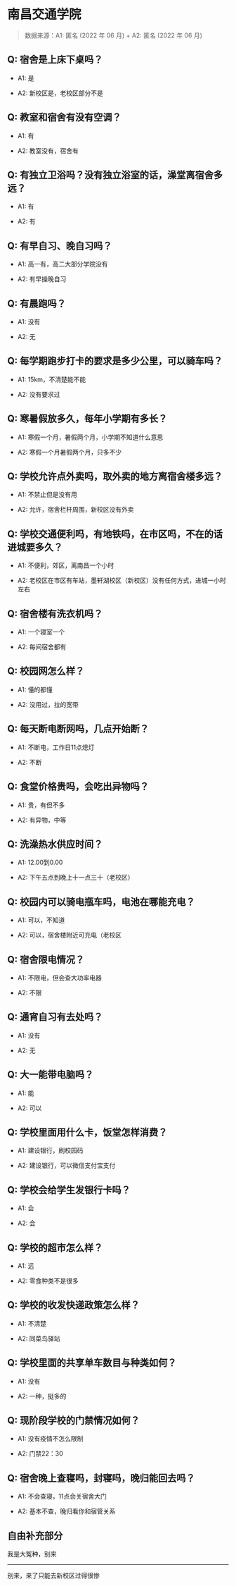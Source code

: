 # 南昌交通学院

> 数据来源：A1: 匿名 (2022 年 06 月) + A2: 匿名 (2022 年 06 月)

## Q: 宿舍是上床下桌吗？

- A1: 是

- A2: 新校区是，老校区部分不是

## Q: 教室和宿舍有没有空调？

- A1: 有

- A2: 教室没有，宿舍有

## Q: 有独立卫浴吗？没有独立浴室的话，澡堂离宿舍多远？

- A1: 有

- A2: 有

## Q: 有早自习、晚自习吗？

- A1: 高一有，高二大部分学院没有

- A2: 有早操晚自习

## Q: 有晨跑吗？

- A1: 没有

- A2: 无

## Q: 每学期跑步打卡的要求是多少公里，可以骑车吗？

- A1: 15km，不清楚能不能

- A2: 没有要求过

## Q: 寒暑假放多久，每年小学期有多长？

- A1: 寒假一个月，暑假两个月，小学期不知道什么意思

- A2: 寒假一个月暑假两个月，只多不少

## Q: 学校允许点外卖吗，取外卖的地方离宿舍楼多远？

- A1: 不禁止但是没有用

- A2: 允许，宿舍栏杆周围，新校区没有外卖

## Q: 学校交通便利吗，有地铁吗，在市区吗，不在的话进城要多久？

- A1: 不便利，郊区，离南昌一个小时

- A2: 老校区在市区有车站，墨轩湖校区（新校区）没有任何方式，进城一小时左右

## Q: 宿舍楼有洗衣机吗？

- A1: 一个寝室一个

- A2: 每间宿舍都有

## Q: 校园网怎么样？

- A1: 懂的都懂

- A2: 没用过，拉的宽带

## Q: 每天断电断网吗，几点开始断？

- A1: 不断电，工作日11点熄灯

- A2: 不断

## Q: 食堂价格贵吗，会吃出异物吗？

- A1: 贵，有但不多

- A2: 有异物，中等

## Q: 洗澡热水供应时间？

- A1: 12.00到0.00

- A2: 下午五点到晚上十一点三十（老校区）

## Q: 校园内可以骑电瓶车吗，电池在哪能充电？

- A1: 可以，不知道

- A2: 可以，宿舍楼附近可充电（老校区

## Q: 宿舍限电情况？

- A1: 不限电，但会查大功率电器

- A2: 不限

## Q: 通宵自习有去处吗？

- A1: 没有

- A2: 无

## Q: 大一能带电脑吗？

- A1: 能

- A2: 可以

## Q: 学校里面用什么卡，饭堂怎样消费？

- A1: 建设银行，刷校园码

- A2: 建设银行，可以微信支付宝支付

## Q: 学校会给学生发银行卡吗？

- A1: 会

- A2: 会

## Q: 学校的超市怎么样？

- A1: 远

- A2: 零食种类不是很多

## Q: 学校的收发快递政策怎么样？

- A1: 不清楚

- A2: 同菜鸟驿站

## Q: 学校里面的共享单车数目与种类如何？

- A1: 没有

- A2: 一种，挺多的

## Q: 现阶段学校的门禁情况如何？

- A1: 没有疫情不怎么限制

- A2: 门禁22：30

## Q: 宿舍晚上查寝吗，封寝吗，晚归能回去吗？

- A1: 不会查寝，11点会关宿舍大门

- A2: 基本不查，晚归看你和宿管关系

## 自由补充部分

我是大冤种，别来

***

别来，来了只能去新校区过得很惨